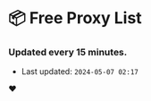 # :package: Free Proxy List
### Updated every 15 minutes.

- Last updated: `2024-05-07 02:17`

:heart:
